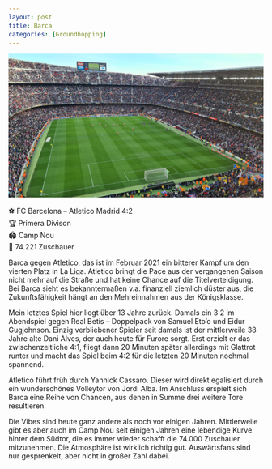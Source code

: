 ```yaml
---
layout: post
title: Barca
categories: [Groundhopping]
---
```



![](../images/20220206_165835-2048x1152.jpg)

⚽️ FC Barcelona – Atletico Madrid 4:2  
🏆 Primera Divison  
🏟 Camp Nou  
🥁 74.221 Zuschauer  

Barca gegen Atletico, das ist im Februar 2021 ein bitterer Kampf um den vierten Platz in La Liga. Atletico bringt die Pace aus der vergangenen Saison nicht mehr auf die Straße und hat keine Chance auf die Titelverteidigung. Bei Barca sieht es bekanntermaßen v.a. finanziell ziemlich düster aus, die Zukunftsfähigkeit hängt an den Mehreinnahmen aus der Königsklasse.

Mein letztes Spiel hier liegt über 13 Jahre zurück. Damals ein 3:2 im Abendspiel gegen Real Betis – Doppelpack von Samuel Eto’o und Eidur Gugjohnson. Einzig verbliebener Spieler seit damals ist der mittlerweile 38 Jahre alte Dani Alves, der auch heute für Furore sorgt. Erst erzielt er das zwischenzeitliche 4:1, fliegt dann 20 Minuten später allerdings mit Glattrot runter und macht das Spiel beim 4:2 für die letzten 20 Minuten nochmal spannend.

Atletico führt früh durch Yannick Cassaro. Dieser wird direkt egalisiert durch ein wunderschönes Volleytor von Jordi Alba. Im Anschluss erspielt sich Barca eine Reihe von Chancen, aus denen in Summe drei weitere Tore resultieren.

Die Vibes sind heute ganz andere als noch vor einigen Jahren. Mittlerweile gibt es aber auch im Camp Nou seit einigen Jahren eine lebendige Kurve hinter dem Südtor, die es immer wieder schafft die 74.000 Zuschauer mitzunehmen. Die Atmosphäre ist wirklich richtig gut. Auswärtsfans sind nur gesprenkelt, aber nicht in großer Zahl dabei.